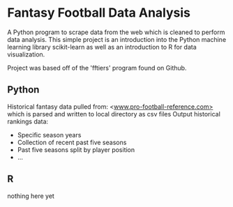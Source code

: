 # Fantasy Football Data Analysis
A Python program to scrape data from the web which is cleaned to perform data analysis. This simple project is an introduction into the Python machine learning library scikit-learn as well as an introduction to R for data visualization.

Project was based off of the 'fftiers' program found on Github.


## Python
Historical fantasy data pulled from: <www.pro-football-reference.com> which is parsed and written to local directory as csv files
Output historical rankings data:
- Specific season years
- Collection of recent past five seasons
- Past five seasons split by player position
- ...


## R
nothing here yet
